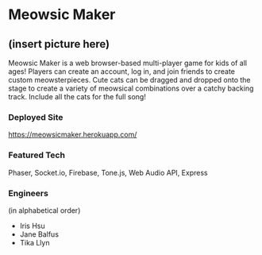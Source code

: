 # Meowsic Maker

## (insert picture here)

Meowsic Maker is a web browser-based multi-player game for kids of all ages! Players can create an account, log in, and join friends to create custom meowsterpieces. Cute cats can be dragged and dropped onto the stage to create a variety of meowsical combinations over a catchy backing track. Include all the cats for the full song!

### Deployed Site
https://meowsicmaker.herokuapp.com/

### Featured Tech
Phaser, Socket.io, Firebase, Tone.js, Web Audio API, Express

### Engineers
(in alphabetical order)

- Iris Hsu
- Jane Balfus
- Tika Llyn
